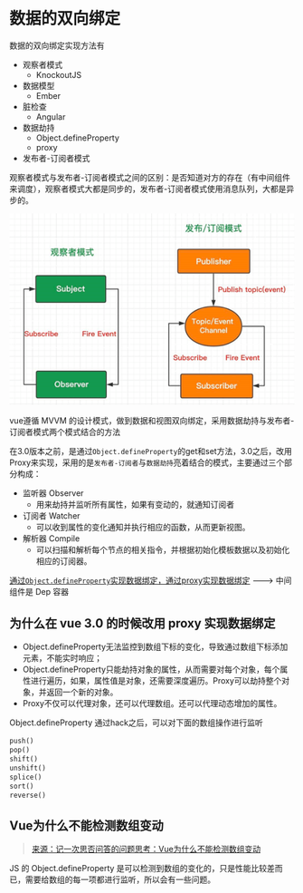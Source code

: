 # 数据的双向绑定

数据的双向绑定实现方法有

* 观察者模式
  * KnockoutJS
* 数据模型
  * Ember
* 脏检查
  * Angular
* 数据劫持
  * Object.defineProperty
  * proxy
* 发布者-订阅者模式
  
观察者模式与发布者-订阅者模式之间的区别：是否知道对方的存在（有中间组件来调度），观察者模式大都是同步的，发布者-订阅者模式使用消息队列，大都是异步的。

![观察者模式与发布者-订阅者模式之间的区别](../images/观察者与发布订阅者的区别.png)

vue遵循 MVVM 的设计模式，做到数据和视图双向绑定，采用数据劫持与发布者-订阅者模式两个模式结合的方法

在3.0版本之前，是通过`Object.defineProperty`的get和set方法，3.0之后，改用Proxy来实现，采用的是`发布者-订阅者`与`数据劫持`亮着结合的模式，主要通过三个部分构成：

* 监听器 Observer
  * 用来劫持并监听所有属性，如果有变动的，就通知订阅者
* 订阅者 Watcher
  * 可以收到属性的变化通知并执行相应的函数，从而更新视图。
* 解析器 Compile
  * 可以扫描和解析每个节点的相关指令，并根据初始化模板数据以及初始化相应的订阅器。

[通过`Object.defineProperty`实现数据绑定，通过proxy实现数据绑定](https://juejin.im/post/5acd0c8a6fb9a028da7cdfaf#heading-12) ---> 中间组件是 Dep 容器

## 为什么在 vue 3.0 的时候改用 proxy 实现数据绑定

* Object.defineProperty无法监控到数组下标的变化，导致通过数组下标添加元素，不能实时响应；
* Object.defineProperty只能劫持对象的属性，从而需要对每个对象，每个属性进行遍历，如果，属性值是对象，还需要深度遍历。Proxy可以劫持整个对象，并返回一个新的对象。
* Proxy不仅可以代理对象，还可以代理数组。还可以代理动态增加的属性。

Object.defineProperty 通过hack之后，可以对下面的数组操作进行监听

```JS
push()
pop()
shift()
unshift()
splice()
sort()
reverse()
```

## Vue为什么不能检测数组变动

> [来源：记一次思否问答的问题思考：Vue为什么不能检测数组变动](https://segmentfault.com/a/1190000015783546)

JS 的 Object.defineProperty 是可以检测到数组的变化的，只是性能比较差而已，需要给数组的每一项都进行监听，所以会有一些问题。
